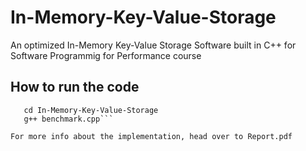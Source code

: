 # In-Memory-Key-Value-Storage #
An optimized In-Memory Key-Value Storage Software built in C++ for Software Programmig for Performance course

## How to run the code ##
```git clone https://github.com/sshreevignesh/In-Memory-Key-Value-Storage
   cd In-Memory-Key-Value-Storage
   g++ benchmark.cpp```
   
For more info about the implementation, head over to Report.pdf
